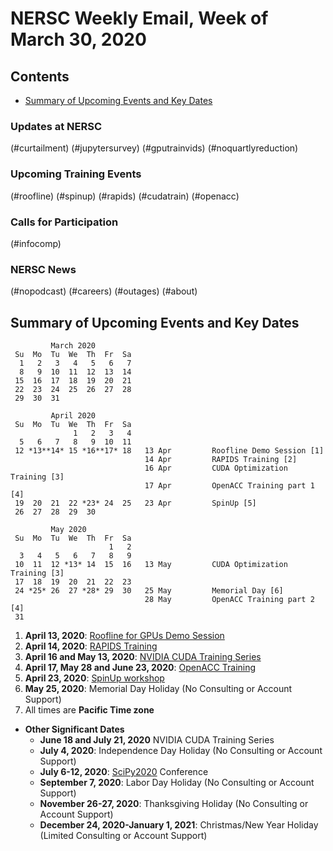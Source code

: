 # NERSC Weekly Email, Week of March 30, 2020 <a name="top"></a> #

## Contents ## 

- [Summary of Upcoming Events and Key Dates](#dates)

### Updates at NERSC 

(#curtailment)
(#jupytersurvey)
(#gputrainvids)
(#noquartlyreduction)

### Upcoming Training Events 

(#roofline)
(#spinup)
(#rapids)
(#cudatrain)
(#openacc)

### Calls for Participation 

(#infocomp)

### NERSC News 

(#nopodcast)
(#careers)
(#outages)
(#about)

## Summary of Upcoming Events and Key Dates <a name="dates"/></a> ##

             March 2020     
     Su  Mo  Tu  We  Th  Fr  Sa
      1   2   3   4   5   6   7 
      8   9  10  11  12  13  14   
     15  16  17  18  19  20  21   
     22  23  24  25  26  27  28 
     29  30  31 

             April 2020
     Su  Mo  Tu  We  Th  Fr  Sa
                  1   2   3   4
      5   6   7   8   9  10  11
     12 *13**14* 15 *16**17* 18   13 Apr         Roofline Demo Session [1]
                                  14 Apr         RAPIDS Training [2]
                                  16 Apr         CUDA Optimization Training [3]
                                  17 Apr         OpenACC Training part 1 [4]
     19  20  21  22 *23* 24  25   23 Apr         SpinUp [5]
     26  27  28  29  30     

             May 2020
     Su  Mo  Tu  We  Th  Fr  Sa
                          1   2
      3   4   5   6   7   8   9
     10  11  12 *13* 14  15  16   13 May         CUDA Optimization Training [3]
     17  18  19  20  21  22  23
     24 *25* 26  27 *28* 29  30   25 May         Memorial Day [6]
                                  28 May         OpenACC Training part 2 [4]
     31


1. **April 13, 2020**: [Roofline for GPUs Demo Session](#roofline)
2. **April 14, 2020**: [RAPIDS Training](#rapids)
3. **April 16 and May 13, 2020**: [NVIDIA CUDA Training Series](#cudatrain)
4. **April 17, May 28 and June 23, 2020**: [OpenACC Training](#openacc)
5. **April 23, 2020**: [SpinUp workshop](#spinup)
6. **May 25, 2020**: Memorial Day Holiday (No Consulting or Account Support)
7. All times are **Pacific Time zone**


- **Other Significant Dates**
    - **June 18 and July 21, 2020** NVIDIA CUDA Training Series
    - **July 4, 2020**: Independence Day Holiday (No Consulting or Account Support)
    - **July 6-12, 2020**: [SciPy2020](https://www.scipy2020.scipy.org/) Conference
    - **September 7, 2020**: Labor Day Holiday (No Consulting or Account Support)
    - **November 26-27, 2020**: Thanksgiving Holiday (No Consulting or Account Support)
    - **December 24, 2020-January 1, 2021**: Christmas/New Year Holiday (Limited Consulting or Account Support)

